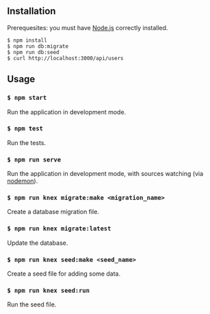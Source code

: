 ## Installation

Prerequesites: you must have [Node.js](https://nodejs.org/) correctly installed.

```
$ npm install
$ npm run db:migrate
$ npm run db:seed
$ curl http://localhost:3000/api/users
```

## Usage

### `$ npm start`

Run the application in development mode.

### `$ npm test`

Run the tests.

### `$ npm run serve`

Run the application in development mode, with sources watching (via [nodemon](http://nodemon.io/)).

### `$ npm run knex migrate:make <migration_name>`

Create a database migration file.

### `$ npm run knex migrate:latest`

Update the database.

### `$ npm run knex seed:make <seed_name>`

Create a seed file for adding some data.

### `$ npm run knex seed:run`

Run the seed file.